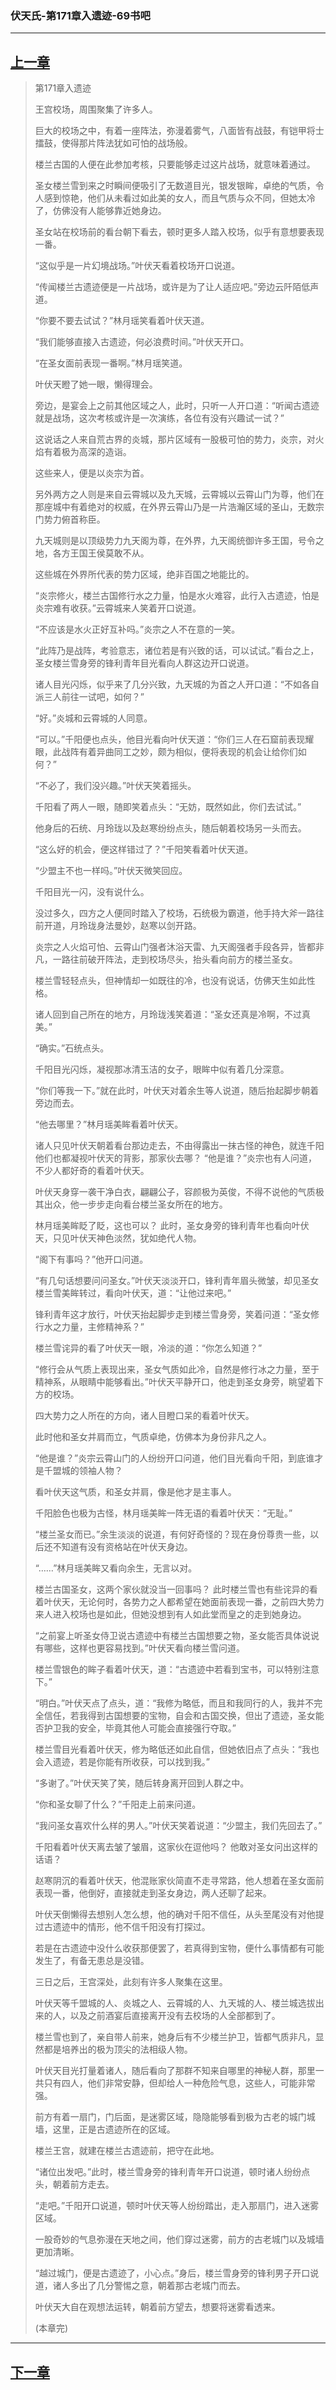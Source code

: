 ### 伏天氏-第171章入遗迹-69书吧

--------
[上一章](./8b878c659ca9c8b844d72e10ddcb2b9b.md)
--------


>
>
>
>第171章入遗迹
>
>王宫校场，周围聚集了许多人。
>
>巨大的校场之中，有着一座阵法，弥漫着雾气，八面皆有战鼓，有铠甲将士擂鼓，使得那片阵法犹如可怕的战场般。
>
>楼兰古国的人便在此参加考核，只要能够走过这片战场，就意味着通过。
>
>圣女楼兰雪到来之时瞬间便吸引了无数道目光，银发银眸，卓绝的气质，令人感到惊艳，他们从未看过如此美的女人，而且气质与众不同，但她太冷了，仿佛没有人能够靠近她身边。
>
>圣女站在校场前的看台朝下看去，顿时更多人踏入校场，似乎有意想要表现一番。
>
>“这似乎是一片幻境战场。”叶伏天看着校场开口说道。
>
>“传闻楼兰古遗迹便是一片战场，或许是为了让人适应吧。”旁边云阡陌低声道。
>
>“你要不要去试试？”林月瑶笑看着叶伏天道。
>
>“我们能够直接入古遗迹，何必浪费时间。”叶伏天开口。
>
>“在圣女面前表现一番啊。”林月瑶笑道。
>
>叶伏天瞪了她一眼，懒得理会。
>
>旁边，是宴会上之前其他区域之人，此时，只听一人开口道：“听闻古遗迹就是战场，这次考核或许是一次演练，各位有没有兴趣试一试？”
>
>这说话之人来自荒古界的炎城，那片区域有一股极可怕的势力，炎宗，对火焰有着极为高深的造诣。
>
>这些来人，便是以炎宗为首。
>
>另外两方之人则是来自云霄城以及九天城，云霄城以云霄山门为尊，他们在那座城中有着绝对的权威，在外界云霄山乃是一片浩瀚区域的圣山，无数宗门势力俯首称臣。
>
>九天城则是以顶级势力九天阁为尊，在外界，九天阁统御许多王国，号令之地，各方王国王侯莫敢不从。
>
>这些城在外界所代表的势力区域，绝非百国之地能比的。
>
>“炎宗修火，楼兰古国修行水之力量，怕是水火难容，此行入古遗迹，怕是炎宗难有收获。”云霄城来人笑着开口说道。
>
>“不应该是水火正好互补吗。”炎宗之人不在意的一笑。
>
>“此阵乃是战阵，考验意志，诸位若是有兴致的话，可以试试。”看台之上，圣女楼兰雪身旁的锋利青年目光看向人群这边开口说道。
>
>诸人目光闪烁，似乎来了几分兴致，九天城的为首之人开口道：“不如各自派三人前往一试吧，如何？”
>
>“好。”炎城和云霄城的人同意。
>
>“可以。”千阳便也点头，他目光看向叶伏天道：“你们三人在石窟前表现耀眼，此战阵有着异曲同工之妙，颇为相似，便将表现的机会让给你们如何？”
>
>“不必了，我们没兴趣。”叶伏天笑着摇头。
>
>千阳看了两人一眼，随即笑着点头：“无妨，既然如此，你们去试试。”
>
>他身后的石统、月玲珑以及赵寒纷纷点头，随后朝着校场另一头而去。
>
>“这么好的机会，便这样错过了？”千阳笑看着叶伏天道。
>
>“少盟主不也一样吗。”叶伏天微笑回应。
>
>千阳目光一闪，没有说什么。
>
>没过多久，四方之人便同时踏入了校场，石统极为霸道，他手持大斧一路往前开道，月玲珑身法曼妙，赵寒以剑开路。
>
>炎宗之人火焰可怕、云霄山门强者沐浴天雷、九天阁强者手段各异，皆都非凡，一路往前破开阵法，走到校场尽头，抬头看向前方的楼兰圣女。
>
>楼兰雪轻轻点头，但神情却一如既往的冷，也没有说话，仿佛天生如此性格。
>
>诸人回到自己所在的地方，月玲珑浅笑着道：“圣女还真是冷啊，不过真美。”
>
>“确实。”石统点头。
>
>千阳目光闪烁，凝视那冰清玉洁的女子，眼眸中似有着几分深意。
>
>“你们等我一下。”就在此时，叶伏天对着余生等人说道，随后抬起脚步朝着旁边而去。
>
>“他去哪里？”林月瑶美眸看着叶伏天。
>
>诸人只见叶伏天朝着看台那边走去，不由得露出一抹古怪的神色，就连千阳他们也都凝视叶伏天的背影，那家伙去哪？
>“他是谁？”炎宗也有人问道，不少人都好奇的看着叶伏天。
>
>叶伏天身穿一袭干净白衣，翩翩公子，容颜极为英俊，不得不说他的气质极其出众，他一步步走向看台楼兰圣女所在的地方。
>
>林月瑶美眸眨了眨，这也可以？
>此时，圣女身旁的锋利青年也看向叶伏天，只见叶伏天神色淡然，犹如绝代人物。
>
>“阁下有事吗？”他开口问道。
>
>“有几句话想要问问圣女。”叶伏天淡淡开口，锋利青年眉头微皱，却见圣女楼兰雪美眸转过，看向叶伏天，道：“让他过来吧。”
>
>锋利青年这才放行，叶伏天抬起脚步走到楼兰雪身旁，笑着问道：“圣女修行水之力量，主修精神系？”
>
>楼兰雪诧异的看了叶伏天一眼，冷淡的道：“你怎么知道？”
>
>“修行会从气质上表现出来，圣女气质如此冷，自然是修行冰之力量，至于精神系，从眼睛中能够看出。”叶伏天平静开口，他走到圣女身旁，眺望着下方的校场。
>
>四大势力之人所在的方向，诸人目瞪口呆的看着叶伏天。
>
>此时他和圣女并肩而立，气质卓绝，仿佛本为身份非凡之人。
>
>“他是谁？”炎宗云霄山门的人纷纷开口问道，他们目光看向千阳，到底谁才是千盟城的领袖人物？
>
>看叶伏天这气质，和圣女并肩，像是他才是主事人。
>
>千阳脸色也极为古怪，林月瑶美眸一阵无语的看着叶伏天：“无耻。”
>
>“楼兰圣女而已。”余生淡淡的说道，有何好奇怪的？现在身份尊贵一些，以后还不知道有没有资格站在叶伏天身边。
>
>“……”林月瑶美眸又看向余生，无言以对。
>
>楼兰古国圣女，这两个家伙就没当一回事吗？
>此时楼兰雪也有些诧异的看着叶伏天，无论何时，各势力之人都希望在她面前表现一番，之前四大势力来人进入校场也是如此，但她没想到有人如此堂而皇之的走到她身边。
>
>“之前宴上听圣女侍卫说古遗迹中有楼兰古国想要之物，圣女能否具体说说有哪些，这样也更容易找到。”叶伏天看向楼兰雪问道。
>
>楼兰雪银色的眸子看着叶伏天，道：“古遗迹中若看到宝书，可以特别注意下。”
>
>“明白。”叶伏天点了点头，道：“我修为略低，而且和我同行的人，我并不完全信任，若我得到古国想要的宝物，自会和古国交换，但出了遗迹，圣女能否护卫我的安全，毕竟其他人可能会直接强行夺取。”
>
>楼兰雪目光看着叶伏天，修为略低还如此自信，但她依旧点了点头：“我也会入遗迹，若是你能有所收获，可以找到我。”
>
>“多谢了。”叶伏天笑了笑，随后转身离开回到人群之中。
>
>“你和圣女聊了什么？”千阳走上前来问道。
>
>“我问圣女喜欢什么样的男人。”叶伏天笑着说道：“少盟主，我们先回去了。”
>
>千阳看着叶伏天离去皱了皱眉，这家伙在逗他吗？
>他敢对圣女问出这样的话语？
>
>赵寒阴沉的看着叶伏天，他混账家伙简直不走寻常路，他人想着在圣女面前表现一番，他倒好，直接就走到圣女身边，两人还聊了起来。
>
>叶伏天倒懒得去想别人怎么想，他的确对千阳不信任，从头至尾没有对他提过古遗迹中的情形，他不信千阳没有打探过。
>
>若是在古遗迹中没什么收获那便罢了，若真得到宝物，便什么事情都有可能发生了，有备无患总是没错。
>
>三日之后，王宫深处，此刻有许多人聚集在这里。
>
>叶伏天等千盟城的人、炎城之人、云霄城的人、九天城的人、楼兰城选拔出来的人，以及之前酒宴后直接离开没有去校场的人全部都到了。
>
>楼兰雪也到了，亲自带人前来，她身后有不少楼兰护卫，皆都气质非凡，显然都是培养出的极为顶尖的法相级人物。
>
>叶伏天目光打量着诸人，随后看向了那群不知来自哪里的神秘人群，那里一共只有四人，他们非常安静，但却给人一种危险气息，这些人，可能非常强。
>
>前方有着一扇门，门后面，是迷雾区域，隐隐能够看到极为古老的城门城墙，这里，正是古遗迹所在的区域。
>
>楼兰王宫，就建在楼兰古遗迹前，把守在此地。
>
>“诸位出发吧。”此时，楼兰雪身旁的锋利青年开口说道，顿时诸人纷纷点头，朝着前方走去。
>
>“走吧。”千阳开口说道，顿时叶伏天等人纷纷踏出，走入那扇门，进入迷雾区域。
>
>一股奇妙的气息弥漫在天地之间，他们穿过迷雾，前方的古老城门以及城墙更加清晰。
>
>“越过城门，便是古遗迹了，小心点。”身后，楼兰雪身旁的锋利男子开口说道，诸人多出了几分警惕之意，朝着那古老城门而去。
>
>叶伏天大自在观想法运转，朝着前方望去，想要将迷雾看透来。
>
>(本章完)
>
>

--------
[下一章](./c24950213667906ec3feadcd5b1b1706.md)
--------
